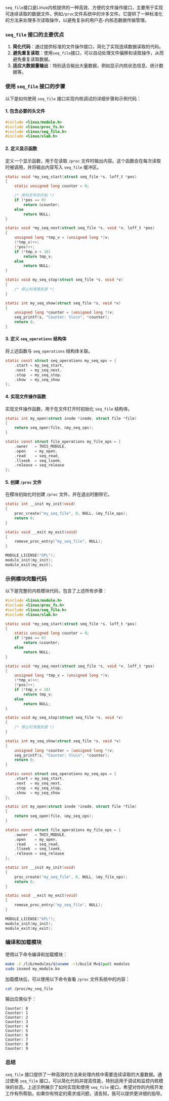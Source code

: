 `seq_file`接口是Linux内核提供的一种高效、方便的文件操作接口，主要用于实现可连续读取的数据文件，例如`/proc`文件系统中的许多文件。它提供了一种标准化的方法来处理多次读取操作，以避免复杂的用户态-内核态数据传输管理。

### `seq_file` 接口的主要优点

1. **简化代码**：通过提供标准的文件操作接口，简化了实现连续数据读取的代码。
2. **避免重复读取**：使用`seq_file`接口，可以自动处理文件偏移和读取操作，从而避免重复读取数据。
3. **适应大数据量输出**：特别适合输出大量数据，例如显示内核状态信息、统计数据等。

### 使用 `seq_file` 接口的步骤

以下是如何使用 `seq_file` 接口实现内核调试的详细步骤和示例代码：

#### 1. 包含必要的头文件

```c
#include <linux/module.h>
#include <linux/proc_fs.h>
#include <linux/seq_file.h>
#include <linux/slab.h>
```

#### 2. 定义显示函数

定义一个显示函数，用于在读取 `/proc` 文件时输出内容。这个函数会在每次读取时被调用，并将输出内容写入 `seq_file` 缓冲区。

```c
static void *my_seq_start(struct seq_file *s, loff_t *pos)
{
    static unsigned long counter = 0;

    /* 序列文件的开始 */
    if (*pos == 0)
        return &counter;
    else
        return NULL;
}

static void *my_seq_next(struct seq_file *s, void *v, loff_t *pos)
{
    unsigned long *tmp_v = (unsigned long *)v;
    (*tmp_v)++;
    (*pos)++;
    if (*tmp_v < 10)
        return tmp_v;
    else
        return NULL;
}

static void my_seq_stop(struct seq_file *s, void *v)
{
    /* 停止时清理资源 */
}

static int my_seq_show(struct seq_file *s, void *v)
{
    unsigned long *counter = (unsigned long *)v;
    seq_printf(s, "Counter: %lu\n", *counter);
    return 0;
}
```

#### 3. 定义 `seq_operations` 结构体

将上述函数与 `seq_operations` 结构体关联。

```c
static const struct seq_operations my_seq_ops = {
    .start = my_seq_start,
    .next  = my_seq_next,
    .stop  = my_seq_stop,
    .show  = my_seq_show
};
```

#### 4. 实现文件操作函数

实现文件操作函数，用于在文件打开时初始化 `seq_file` 结构体。

```c
static int my_open(struct inode *inode, struct file *file)
{
    return seq_open(file, &my_seq_ops);
}

static const struct file_operations my_file_ops = {
    .owner   = THIS_MODULE,
    .open    = my_open,
    .read    = seq_read,
    .llseek  = seq_lseek,
    .release = seq_release
};
```

#### 5. 创建 `/proc` 文件

在模块初始化时创建 `/proc` 文件，并在退出时删除它。

```c
static int __init my_init(void)
{
    proc_create("my_seq_file", 0, NULL, &my_file_ops);
    return 0;
}

static void __exit my_exit(void)
{
    remove_proc_entry("my_seq_file", NULL);
}

MODULE_LICENSE("GPL");
module_init(my_init);
module_exit(my_exit);
```

### 示例模块完整代码

以下是完整的内核模块代码，包含了上述所有步骤：

```c
#include <linux/module.h>
#include <linux/proc_fs.h>
#include <linux/seq_file.h>
#include <linux/slab.h>

static void *my_seq_start(struct seq_file *s, loff_t *pos)
{
    static unsigned long counter = 0;
    if (*pos == 0)
        return &counter;
    else
        return NULL;
}

static void *my_seq_next(struct seq_file *s, void *v, loff_t *pos)
{
    unsigned long *tmp_v = (unsigned long *)v;
    (*tmp_v)++;
    (*pos)++;
    if (*tmp_v < 10)
        return tmp_v;
    else
        return NULL;
}

static void my_seq_stop(struct seq_file *s, void *v)
{
    /* 停止时清理资源 */
}

static int my_seq_show(struct seq_file *s, void *v)
{
    unsigned long *counter = (unsigned long *)v;
    seq_printf(s, "Counter: %lu\n", *counter);
    return 0;
}

static const struct seq_operations my_seq_ops = {
    .start = my_seq_start,
    .next  = my_seq_next,
    .stop  = my_seq_stop,
    .show  = my_seq_show
};

static int my_open(struct inode *inode, struct file *file)
{
    return seq_open(file, &my_seq_ops);
}

static const struct file_operations my_file_ops = {
    .owner   = THIS_MODULE,
    .open    = my_open,
    .read    = seq_read,
    .llseek  = seq_lseek,
    .release = seq_release
};

static int __init my_init(void)
{
    proc_create("my_seq_file", 0, NULL, &my_file_ops);
    return 0;
}

static void __exit my_exit(void)
{
    remove_proc_entry("my_seq_file", NULL);
}

MODULE_LICENSE("GPL");
module_init(my_init);
module_exit(my_exit);
```

### 编译和加载模块

使用以下命令编译和加载模块：

```bash
make -C /lib/modules/$(uname -r)/build M=$(pwd) modules
sudo insmod my_module.ko
```

加载模块后，可以使用以下命令查看 `/proc` 文件系统中的内容：

```bash
cat /proc/my_seq_file
```

输出应类似于：

```
Counter: 0
Counter: 1
Counter: 2
Counter: 3
Counter: 4
Counter: 5
Counter: 6
Counter: 7
Counter: 8
Counter: 9
```

### 总结

`seq_file` 接口提供了一种高效的方法来处理内核中需要连续读取的大量数据。通过使用 `seq_file` 接口，可以简化代码并提高性能，特别适用于调试和监控内核模块的状态。上述示例展示了如何实现和使用 `seq_file` 接口，希望对你的内核开发工作有所帮助。如果你有特定的需求或问题，请告知，我可以提供更详细的指导。